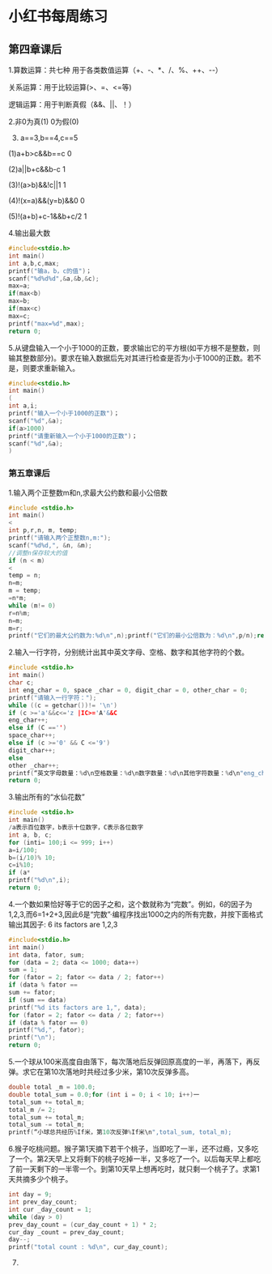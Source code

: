 # 小红书每周练习

## 第四章课后

1.算数运算：共七种 用于各类数值运算（+、-、*、/、%、++、--）

   关系运算：用于比较运算(>、=、<=等)

   逻辑运算：用于判断真假（&&、||、！）

2.非0为真(1) 0为假(0)

3. a==3,b==4,c==5

(1)a+b>c&&b==c                   0               

(2)a||b+c&&b-c                    1

(3)!(a>b)&&!c||1                   1

(4)!(x=a)&&(y=b)&&0            0

(5)!(a+b)+c-1&&b+c/2           1

4.输出最大数

```c
#include<stdio.h>
int main()
int a,b,c,max;
printf("输a，b，c的值")；
scanf("%d%d%d",&a,&b,&c);
max=a;
if(max<b)
max=b;
if(max<c)
max=c;
printf("max=%d",max);
return 0;
```

5.从键盘输入一个小于1000的正数，要求输出它的平方根(如平方根不是整数，则输其整数部分)。要求在输入数据后先对其进行检查是否为小于1000的正数。若不是，则要求重新输入。

```c
#include<stdio.h>
int main()
(
int a,i;
printf("输入一个小于1000的正数")；
scanf("%d",&a);
if(a>1000)
printf("请重新输入一个小于1000的正数")；
scanf("%d",&a);
)

```

### 第五章课后

1.输入两个正整数m和n,求最大公约数和最小公倍数

```c
#include <stdio.h>
int main()
<
int p,r,n, m, temp;
printf("请输入两个正整数n,m:");
scanf("%d%d,", &n, &m);
//调整n保存较大的值
if (n < m)
<
temp = n;
n=m;
m = temp;
=n*m;
while (m!= 0)
r=n%m;
n=m;
m=r;
printf("它们的最大公约数为:%d\n",n);printf("它们的最小公倍数为：%d\n",p/n);return 0;
```

2.输入一行字符，分别统计出其中英文字母、空格、数字和其他字符的个数。

```c
#include <stdio.h>
int main()
char c;
int eng_char = 0, space _char = 0, digit_char = 0, other_char = 0;
printf("请输入一行字符：");
while ((c = getchar())!= '\n')
if (c >='a'&&c<='z |IC>='A'&&C
eng_char++;
else if (C =='')
space_char++;
else if (c >='0' && C <='9')
digit_char++;
else
other _char++;
printf(“英文字母数量：%d\n空格数量：%d\n数字数量：%d\n其他字符数量：%d\n"eng_char, space_char, digit_char, other_char);
return 0;
```

3.输出所有的“水仙花数”

```c
#include <stdio.h>
int main()
/a表示百位数字，b表示十位数字，C表示各位数字
int a, b, c;
for (inti= 100;i <= 999; i++)
a=i/100;
b=(i/10)% 10;
c=i%10;
if (a*
printf("%d\n",i);
return 0;
```

4.一个数如果恰好等于它的因子之和，这个数就称为“完数”。例如，6的因子为1,2,3,而6=1+2+3,因此6是“完数”·编程序找出1000之内的所有完数，并按下面格式输出其因子: 6 its factors are 1,2,3

```c
#include<stdio.h>
int main()
int data, fator, sum;
for (data = 2; data <= 1000; data++)
sum = 1;
for (fator = 2; fator <= data / 2; fator++)
if (data % fator ==
sum += fator;
if (sum == data)
printf("%d its factors are 1,", data);
for (fator = 2; fator <= data / 2; fator++)
if (data % fator == 0)
printf("%d,", fator);
printf("\n");
return 0;
```

5.一个球从100米高度自由落下，每次落地后反弹回原高度的一半，再落下，再反弹。求它在第10次落地时共经过多少米，第10次反弹多高。

```c
double total _m = 100.0;
double total_sum = 0.0;for (int i = 0; i < 10; i++)一
total_sum += total_m;
total_m /= 2;
total_sum += total_m;
total_sum -= total_m;
printf(“小球总共经历%If米，第10次反弹%If米\n",total_sum, total_m);
```

6.猴子吃桃问题。猴子第1天摘下若干个桃子，当即吃了一半，还不过瘾，又多吃了一个。第2天早上又将剩下的桃子吃掉一半，又多吃了一个。以后每天早上都吃了前一天剩下的一半零一个。到第10天早上想再吃时，就只剩一个桃子了。求第1天共摘多少个桃子。

```c
int day = 9;
int prev_day_count;
int cur _day_count = 1;
while (day > 0)
prev_day_count = (cur_day_count + 1) * 2;
cur_day _count = prev_day_count;
day--;
printf("total count : %d\n", cur_day_count);
```

7.
